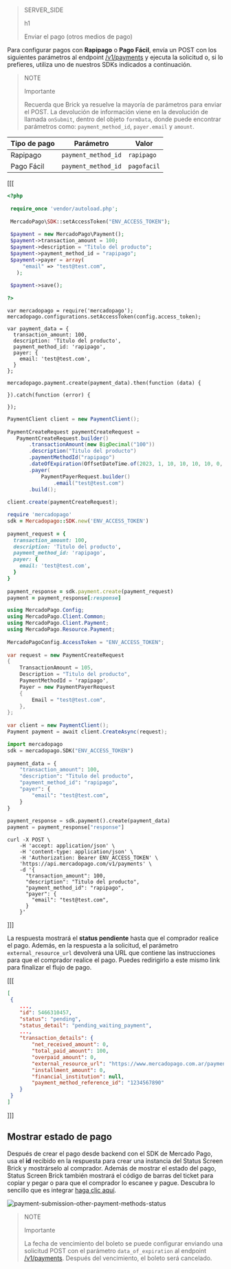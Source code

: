 > SERVER_SIDE
>
> h1
>
> Enviar el pago (otros medios de pago)

Para configurar pagos con **Rapipago** o **Pago Fácil**, envía un POST con los siguientes parámetros al endpoint [/v1/payments](/developers/es/reference/payments/_payments/post) y ejecuta la solicitud o, si lo prefieres, utiliza uno de nuestros SDKs indicados a continuación.

> NOTE
>
> Importante
>
> Recuerda que Brick ya resuelve la mayoría de parámetros para enviar el POST. La devolución de información viene en la devolución de llamada `onSubmit`, dentro del objeto `formData`, donde puede encontrar parámetros como: `payment_method_id`, `payer.email` y `amount`.

| Tipo de pago  | Parámetro  | Valor  |
| --- | --- | --- |
| Rapipago  | `payment_method_id`  | `rapipago`  |
| Pago Fácil  | `payment_method_id`  | `pagofacil`  |

[[[
```php
<?php
 
 require_once 'vendor/autoload.php';
 
 MercadoPago\SDK::setAccessToken("ENV_ACCESS_TOKEN");
 
 $payment = new MercadoPago\Payment();
 $payment->transaction_amount = 100;
 $payment->description = "Titulo del producto";
 $payment->payment_method_id = "rapipago";
 $payment->payer = array(
     "email" => "test@test.com",
   );
 
 $payment->save();
 
?>
```
```node
var mercadopago = require('mercadopago');
mercadopago.configurations.setAccessToken(config.access_token);
 
var payment_data = {
  transaction_amount: 100,
  description: 'Titulo del producto',
  payment_method_id: 'rapipago',
  payer: {
    email: 'test@test.com',
  }
};
 
mercadopago.payment.create(payment_data).then(function (data) {
 
}).catch(function (error) {
 
});
```
```java
PaymentClient client = new PaymentClient();
 
PaymentCreateRequest paymentCreateRequest =
   PaymentCreateRequest.builder()
       .transactionAmount(new BigDecimal("100"))
       .description("Titulo del producto")
       .paymentMethodId("rapipago")
       .dateOfExpiration(OffsetDateTime.of(2023, 1, 10, 10, 10, 10, 0, ZoneOffset.UTC))
       .payer(
           PaymentPayerRequest.builder()
               .email("test@test.com")
       .build();
 
client.create(paymentCreateRequest);
```
```ruby
require 'mercadopago'
sdk = Mercadopago::SDK.new('ENV_ACCESS_TOKEN')
 
payment_request = {
  transaction_amount: 100,
  description: 'Titulo del producto',
  payment_method_id: 'rapipago',
  payer: {
    email: 'test@test.com',
  }
}
 
payment_response = sdk.payment.create(payment_request)
payment = payment_response[:response]
```
```csharp
using MercadoPago.Config;
using MercadoPago.Client.Common;
using MercadoPago.Client.Payment;
using MercadoPago.Resource.Payment;
 
MercadoPagoConfig.AccessToken = "ENV_ACCESS_TOKEN";
 
var request = new PaymentCreateRequest
{
    TransactionAmount = 105,
    Description = "Titulo del producto",
    PaymentMethodId = 'rapipago',
    Payer = new PaymentPayerRequest
    {
        Email = "test@test.com",
    },
};
 
var client = new PaymentClient();
Payment payment = await client.CreateAsync(request);
```
```python
import mercadopago
sdk = mercadopago.SDK("ENV_ACCESS_TOKEN")
 
payment_data = {
    "transaction_amount": 100,
    "description": "Titulo del producto",
    "payment_method_id": "rapipago",
    "payer": {
        "email": "test@test.com",
    }
}
 
payment_response = sdk.payment().create(payment_data)
payment = payment_response["response"]
```
```curl
curl -X POST \
    -H 'accept: application/json' \
    -H 'content-type: application/json' \
    -H 'Authorization: Bearer ENV_ACCESS_TOKEN' \
    'https://api.mercadopago.com/v1/payments' \
    -d '{
      "transaction_amount": 100,
      "description": "Titulo del producto",
      "payment_method_id": "rapipago",
      "payer": {
        "email": "test@test.com",
      }
    }'
```
]]]

La respuesta mostrará el **status pendiente** hasta que el comprador realice el pago. Además, en la respuesta a la solicitud, el parámetro `external_resource_url` devolverá una URL que contiene las instrucciones para que el comprador realice el pago. Puedes redirigirlo a este mismo link para finalizar el flujo de pago.

[[[
```json
[
 {
    ...,
    "id": 5466310457,
    "status": "pending",
    "status_detail": "pending_waiting_payment",
    ...,
    "transaction_details": {
        "net_received_amount": 0,
        "total_paid_amount": 100,
        "overpaid_amount": 0,
        "external_resource_url": "https://www.mercadopago.com.ar/payments/123456/ticket?caller_id=123456&payment_method_id=rapipago&payment_id=123456&payment_method_reference_id=123456",
        "installment_amount": 0,
        "financial_institution": null,
        "payment_method_reference_id": "1234567890"
    }
 }
]
```
]]]

## Mostrar estado de pago

Después de crear el pago desde backend con el SDK de Mercado Pago, usa el **id** recibido en la respuesta para crear una instancia del Status Screen Brick y mostrárselo al comprador.
Además de mostrar el estado del pago, Status Screen Brick también mostrará el código de barras del ticket para copiar y pegar o para que el comprador lo escanee y pague. Descubra lo sencillo que es integrar [haga clic aquí](/developers/es/docs/checkout-bricks/status-screen-brick/configure-integration).

![payment-submission-other-payment-methods-status](checkout-bricks/payment-submission-other-payment-methods-status-es.jpg)

> NOTE
>
> Importante
>
> La fecha de vencimiento del boleto se puede configurar enviando una solicitud POST con el parámetro `data_of_expiration` al endpoint [/v1/payments](/developers/es/reference/payments/_payments/post). Después del vencimiento, el boleto será cancelado.